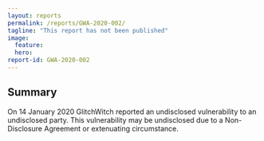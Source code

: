```yaml
---
layout: reports
permalink: /reports/GWA-2020-002/
tagline: "This report has not been published"
image:
  feature:
  hero:
report-id: GWA-2020-002
---
```


## Summary
On 14 January 2020 GlitchWitch reported an undisclosed vulnerability to an undisclosed party. This vulnerability may be undisclosed due to a Non-Disclosure Agreement or extenuating circumstance.
